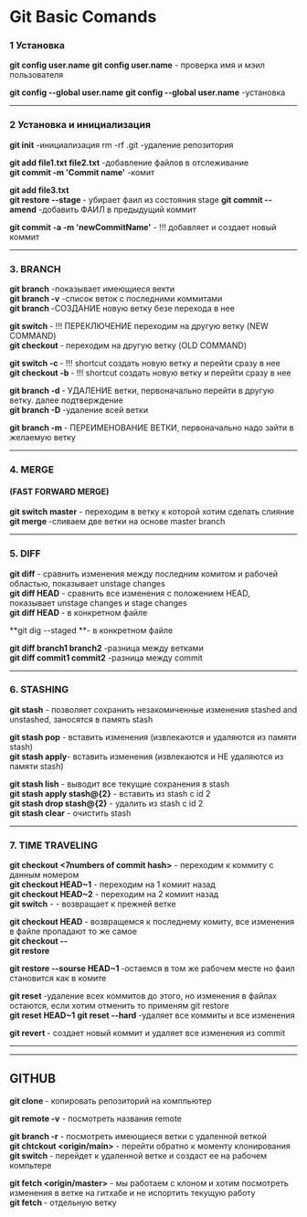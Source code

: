 # Git Basic Comands

### **1 Установка**

**git config user.name**
**git config user.name** - проверка имя и мэил пользователя

**git config --global user.name**
**git config --global user.name** -установка

---

### **2 Установка и инициализация**

**git init** -инициализация
rm -rf .git -удаление репозитория

**git add file1.txt file2.txt** -добавление файлов в отслеживание  
**git commit -m 'Commit name'** -комит

**git add file3.txt**  
**git restore --stage <fileName>** - убирает фаил из состояния stage
**git commit --amend** -добавить ФАИЛ в предыдущий коммит

**git commit -a -m 'newCommitName'** - !!! добавляет и создает новый коммит

---

### **3. BRANCH**

**git branch** -показывает имеющиеся векти  
**git branch -v** -список веток с последними коммитами  
**git branch <new brancName>** -СОЗДАНИЕ новую ветку безе перехода в нее

**git switch <secondBrancName>** - !!! ПЕРЕКЛЮЧЕНИЕ переходим на другую ветку (NEW COMMAND)  
**git checkout <secondBrancName>** - переходим на другую ветку (OLD COMMAND)

**git switch -c <newBranchName>** - !!! shortcut создать новую ветку и перейти сразу в нее  
**git checkout -b <newBranchName>** - !!! shortcut создать новую ветку и перейти сразу в нее

**git branch -d <branchName>** - УДАЛЕНИЕ ветки, первоначально перейти в другую ветку. далее подтверждение  
**git branch -D <branchName>** -удаление всей ветки

**git branch -m <newBranchName>** - ПЕРЕИМЕНОВАНИЕ ВЕТКИ, первоначально надо зайти в желаемую ветку

---

### **4. MERGE**

#### (FAST FORWARD MERGE)

**git switch master** - переходим в ветку к которой хотим сделать слияние  
**git merge <branchName>** -сливаем две ветки на основе master branch

---

### **5. DIFF**

**git diff** - сравнить изменения между последним комитом и рабочей областью, показывает unstage changes  
**git diff HEAD** - сравнить все изменения с положением HEAD, показывает unstage changes и stage changes  
**git diff HEAD <fileName>** - в конкретном файле

**git dig --staged <fileName> **- в конкретном файле

**git diff branch1 branch2** -разница между ветками  
**git diff commit1 commit2** -разница между commit

---

### **6. STASHING**

**git stash** - позволяет сохранить незакомиченные изменения stashed and unstashed, заносятся в память stash

**git stash pop** - вставить изменения (извлекаются и удаляются из памяти stash)  
**git stash apply**- вставить изменения (извлекаются и НЕ удаляются из памяти stash)

**git stash lish** - выводит все текущие сохранения в stash  
**git stash apply stash@{2}** - вставить из stash с id 2  
**git stash drop stash@{2}** - удалить из stash с id 2  
**git stash clear** - очистить stash

---

### **7. TIME TRAVELING**

**git checkout <7numbers of commit hash>** - переходим к коммиту с данным номером  
 **git checkout HEAD~1** - переходим на 1 комиит назад  
 **git checkout HEAD~2** - переходим на 2 комиит назад  
 **git switch** - - возвращает к прежней ветке

**git checkout HEAD <file>** - возвращемся к последнему комиту, все изменения в файле пропадают
то же самое  
**git checkout -- <file>**  
**git restore <file>**

**git restore --sourse HEAD~1 <file>** -остаемся в том же рабочем месте но фаил становится как в комите

**git reset <commit-hash>** -удаление всех коммитов до этого, но изменения в файлах остаются, если хотим отменить то применям git restore  
**git reset HEAD~1**
**git reset --hard <commit>** -удаляет все коммиты и все изменения

**git revert <commit>** - создает новый коммит и удаляет все изменения из commit

---

---

## **GITHUB**

**git clone <url>** - копировать репозиторий на комппьютер

**git remote -v** - посмотреть названия remote

**git branch -r** - посмотреть имеющиеся ветки с удаленной веткой  
**git chtckout <origin/main>** - перейти обратно к моменту клонирования  
**git switch <brancName>** - перейдет к удаленной ветке и создаст ее на рабочем компьтере

**git fetch <origin/master>** - мы работаем с клоном и хотим посмотреть изменения в ветке на гитхабе и не испортить текущую работу  
**git fetch <origin> <branch>** - отдельную ветку
